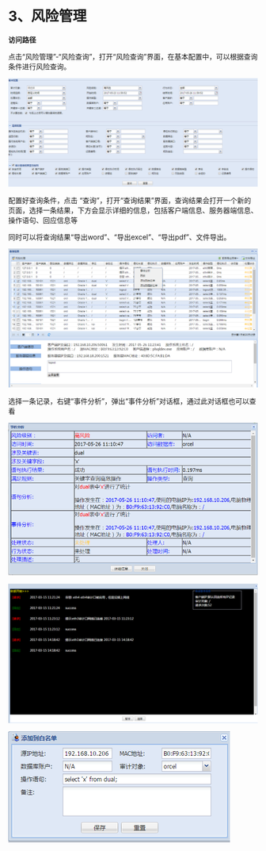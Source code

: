 

# 3、风险管理

**访问路径**

点击“风险管理”-“风险查询”，打开“风险查询”界面，在基本配置中，可以根据查询条件进行风险查询。

![](/images/operation/audit/risk-1.png)

配置好查询条件，点击
“查询”，打开“查询结果”界面，查询结果会打开一个新的页面，选择一条结果，下方会显示详细的信息，包括客户端信息、服务器端信息、操作语句、回应信息等

同时可以将查询结果“导出word”、“导出excel”、“导出pdf”、文件导出。

![](/images/operation/audit/risk-2.png)

选择一条记录，右键“事件分析”，弹出“事件分析”对话框，通过此对话框也可以查看

![事件分析](/images/operation/audit/risk-3.png)

![回放](/images/operation/audit/risk-4.png)

![添加白名单](/images/operation/audit/risk-5.png)
